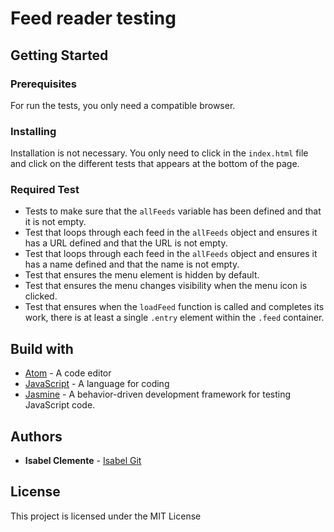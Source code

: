 # Feed reader testing

## Getting Started
### Prerequisites
For run the tests, you only need a compatible browser.
### Installing
Installation is not necessary. You only need to click in the `index.html` file and click on the different tests that appears at the bottom of the page.
### Required Test
* Tests to make sure that the `allFeeds` variable has been defined and that it is not empty.
* Test that loops through each feed in the `allFeeds` object and ensures it has a URL defined and that the URL is not empty.
* Test that loops through each feed in the `allFeeds` object and ensures it has a name defined and that the name is not empty.
* Test that ensures the menu element is hidden by default.
* Test that ensures the menu changes visibility when the menu icon is clicked.
* Test that ensures when the `loadFeed` function is called and completes its work, there is at least a single `.entry` element within the `.feed` container.

## Build with
* [Atom](https://atom.io/) - A code editor
* [JavaScript](https://www.javascript.com/) - A language for coding
* [Jasmine](https://jasmine.github.io/) -  A behavior-driven development framework for testing JavaScript code.

## Authors
* **Isabel Clemente** - [Isabel Git](https://github.com/isactenofora)

## License
This project is licensed under the MIT License
